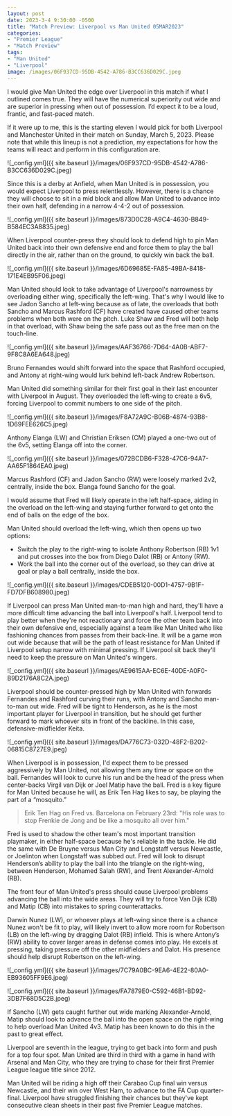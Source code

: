 ```yaml
---
layout: post
date: 2023-3-4 9:30:00 -0500
title: "Match Preview: Liverpool vs Man United 05MAR2023" 
categories: 
- "Premier League"
- "Match Preview"
tags: 
- "Man United" 
- "Liverpool"
image: /images/06F937CD-95DB-4542-A786-B3CC636D029C.jpeg
---
```


I would give Man United the edge over Liverpool in this match if what I outlined comes true. They will have the numerical superiority out wide and are superior in pressing when out of possession. I’d expect it to be a loud, frantic, and fast-paced match. 

If it were up to me, this is the starting eleven I would pick for both Liverpool and Manchester United in their match on Sunday, March 5, 2023. Please note that while this lineup is not a prediction, my expectations for how the teams will react and perform in this configuration are.

![_config.yml]({{ site.baseurl }}/images/06F937CD-95DB-4542-A786-B3CC636D029C.jpeg)

Since this is a derby at Anfield, when Man United is in possession, you would expect Liverpool to press relentlessly. However, there is a chance they will choose to sit in a mid block and allow Man United to advance into their own half, defending in a narrow 4-4-2 out of possession. 

![_config.yml]({{ site.baseurl }}/images/873D0C28-A9C4-4630-B849-B584EC3A8835.jpeg)

When Liverpool counter-press they should look to defend high to pin Man United back into their own defensive end and force them to play the ball directly in the air, rather than on the ground, to quickly win back the ball. 

![_config.yml]({{ site.baseurl }}/images/6D69685E-FA85-49BA-8418-171E4EB95F06.jpeg)

Man United should look to take advantage of Liverpool's narrowness by overloading either wing, specifically the left-wing. That's why I would like to see Jadon Sancho at left-wing because as of late, the overloads that both Sancho and Marcus Rashford (CF) have created have caused other teams problems when both were on the pitch. Luke Shaw and Fred will both help in that overload, with Shaw being the safe pass out as the free man on the touch-line.

![_config.yml]({{ site.baseurl }}/images/AAF36766-7D64-4A0B-ABF7-9F8C8A6EA648.jpeg)

Bruno Fernandes would shift forward into the space that Rashford occupied, and Antony at right-wing would lurk behind left-back Andrew Robertson.

Man United did something similar for their first goal in their last encounter with Liverpool in August. They overloaded the left-wing to create a 6v5, forcing Liverpool to commit numbers to one side of the pitch.

![_config.yml]({{ site.baseurl }}/images/F8A72A9C-B06B-4874-93B8-1D69FEE626C5.jpeg)

Anthony Elanga (LW) and Christian Eriksen (CM) played a one-two out of the 6v5, setting Elanga off into the corner.

![_config.yml]({{ site.baseurl }}/images/072BCDB6-F328-47C6-94A7-AA65F1864EA0.jpeg)

Marcus Rashford (CF) and Jadon Sancho (RW) were loosely marked 2v2, centrally, inside the box. Elanga found Sancho for the goal.

I would assume that Fred will likely operate in the left half-space, aiding in the overload on the left-wing and staying further forward to get onto the end of balls on the edge of the box.

Man United should overload the left-wing, which then opens up two options: 

 - Switch the play to the right-wing to isolate Anthony Robertson (RB) 1v1 and put crosses into the box from Diego Dalot (RB) or Antony (RW).
 - Work the ball into the corner out of the overload, so they can drive at goal or play a ball centrally, inside the box.

![_config.yml]({{ site.baseurl }}/images/CDEB5120-00D1-4757-9B1F-FD7DFB608980.jpeg)

If Liverpool can press Man United man-to-man high and hard, they'll have a more difficult time advancing the ball into Liverpool's half. Liverpool tend to play better when they're not reactionary and force the other team back into their own defensive end, especially against a team like Man United who like fashioning chances from passes from their back-line. It will be a game won out wide because that will be the path of least resistance for Man United if Liverpool setup narrow with minimal pressing. If Liverpool sit back they'll need to keep the pressure on Man United's wingers. 

![_config.yml]({{ site.baseurl }}/images/AE9615AA-EC6E-40DE-A0F0-B9D2176A8C2A.jpeg)

Liverpool should be counter-pressed high by Man United with forwards Fernandes and Rashford curving their runs, with Antony and Sancho man-to-man out wide. Fred will be tight to Henderson, as he is the most important player for Liverpool in transition, but he should get further forward to mark whoever sits in front of the backline. In this case, defensive-midfielder Keita.

![_config.yml]({{ site.baseurl }}/images/DA776C73-032D-48F2-B202-06815C8727E9.jpeg)

When Liverpool is in possession, I'd expect them to be pressed aggressively by Man United, not allowing them any time or space on the ball. Fernandes will look to curve his run and be the head of the press when center-backs Virgil van Dijk or Joel Matip have the ball. Fred is a key figure for Man United because he will, as Erik Ten Hag likes to say, be playing the part of a “mosquito.”

> Erik Ten Hag on Fred vs. Barcelona on February 23rd: "His role was to stop Frenkie de Jong and be like a mosquito all over him."

Fred is used to shadow the other team's most important transition playmaker, in either half-space because he's reliable in the tackle. He did the same with De Bruyne versus Man City and Longstaff versus Newcastle, or Joelinton when Longstaff was subbed out. Fred will look to disrupt Henderson’s ability to play the ball into the triangle on the right-wing, between Henderson, Mohamed Salah (RW), and Trent Alexander-Arnold (RB).

The front four of Man United's press should cause Liverpool problems advancing the ball into the wide areas. They will try to force Van Dijk (CB) and Matip (CB) into mistakes to spring counterattacks.

Darwin Nunez (LW), or whoever plays at left-wing since there is a chance Nunez won't be fit to play, will likely invert to allow more room for Robertson (LB) on the left-wing by dragging Dalot (RB) infield. This is where Antony’s (RW) ability to cover larger areas in defense comes into play. He excels at pressing, taking pressure off the other midfielders and Dalot. His presence should help disrupt Robertson on the left-wing.

![_config.yml]({{ site.baseurl }}/images/7C79A0BC-9EA6-4E22-80A0-EB93605FF9E6.jpeg)

![_config.yml]({{ site.baseurl }}/images/FA7879E0-C592-46B1-BD92-3DB7F68D5C2B.jpeg)

If Sancho (LW) gets caught further out wide marking Alexander-Arnold, Matip should look to advance the ball into the open space on the right-wing to help overload Man United 4v3. Matip has been known to do this in the past to great effect.

Liverpool are seventh in the league, trying to get back into form and push for a top four spot. Man United are third in third with a game in hand with Arsenal and Man City, who they are trying to chase for their first Premier League league title since 2012. 

Man United will be riding a high off their Carabao Cup final win versus Newcastle, and their win over West Ham, to advance to the FA Cup quarter-final. Liverpool have struggled finishing their chances but they've kept consecutive clean sheets in their past five Premier League matches. 
